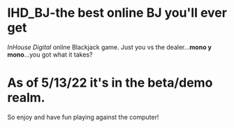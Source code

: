# IHD_BJ-the best online BJ you'll ever get

<em>InHouse Digital</em> online Blackjack game.
Just you vs the dealer...<strong>mono y mono</strong>...you got what it takes?

# As of 5/13/22 it's in the beta/demo realm.

So enjoy and have fun playing against the computer!

